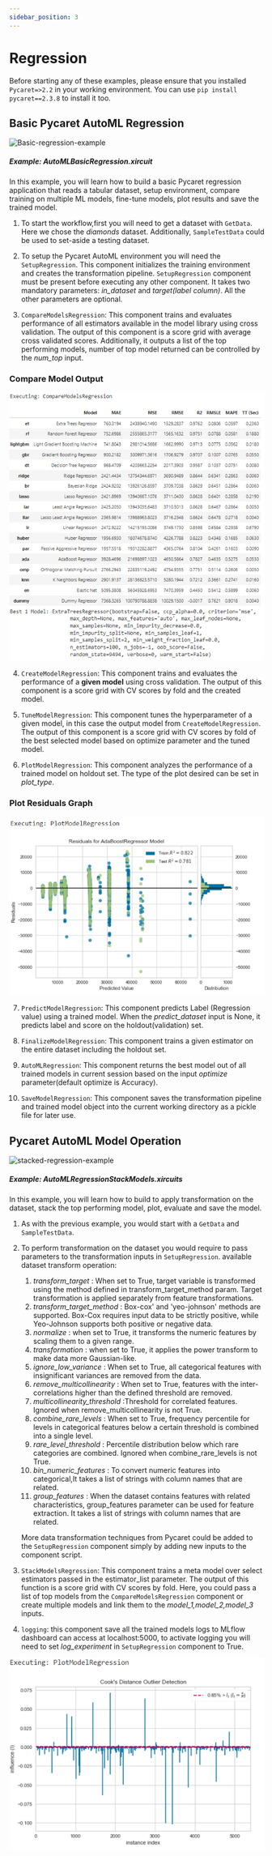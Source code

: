 ```yaml
---
sidebar_position: 3
---
```


# Regression

Before starting any of these examples, please ensure that you installed <code>Pycaret=>2.2</code> in your working environment. You can use <code>pip install pycaret==2.3.8</code> to install it too.    
## Basic Pycaret AutoML Regression

![Basic-regression-example](images/basic_regression_example.gif)

##### Example: AutoMLBasicRegression.xircuit

In this example, you will learn how to build a basic Pycaret regression application that reads a tabular dataset, setup environment, compare training on multiple ML models, fine-tune models, plot results and save the trained model.

1. To start the workflow,first you will need to get a dataset with `GetData`. Here we chose the *diamonds* dataset. Additionally, `SampleTestData` could be used to set-aside a testing dataset. 
   
2. To setup the Pycaret AutoML environment you will need the `SetupRegression`. This component initializes the training environment and creates the transformation pipeline. `SetupRegression` component must be present before executing any other component. It takes two mandatory parameters: *in_dataset* and *target(label column)*. All the other parameters are optional.
   
3. `CompareModelsRegression`: This component trains and evaluates performance of all estimators available in the model library using cross validation. The output of this component is a score grid with average cross validated scores. Additionally, it outputs a list of the top performing models, number of top model returned can be controlled by the *num_top* input.

### Compare Model Output
![Binary_compare_models](images/compare_model_regression.png)

4. `CreateModelRegression`: This component trains and evaluates the performance of a **given model** using cross validation. The output of this component is a score grid with CV scores by fold and the created model. 

5. `TuneModelRegression`: This component tunes the hyperparameter of a given model, in this case the output model from `CreateModelRegression`. The output of this component is a score grid with CV scores by fold of the best selected model based on optimize parameter and the tuned model.
   
6. `PlotModelRegression`: This component analyzes the performance of a trained model on holdout set. The type of the plot desired can be set in *plot_type*.

### Plot Residuals Graph
![residuals_plot_regression](images/residuals_plot_regression.png)


7. `PredictModelRegression`: This component predicts Label (Regression value) using a trained model. When the *predict_dataset* input is None, it predicts label and score on the holdout(validation) set.
   
8. `FinalizeModelRegression`: This component trains a given estimator on the entire dataset including the holdout set.
   
8.  `AutoMLRegression`: This component returns the best model out of all trained models in current session based on the input *optimize* parameter(default optimize is Accuracy).
    
10.  `SaveModelRegression`: This component saves the transformation pipeline and trained model object into the current working directory as a pickle file for later use.


## Pycaret AutoML Model Operation 

![stacked-regression-example](images/stacked_regression_example.gif)

##### Example: AutoMLRegressionStackModels.xircuits 

In this example, you will learn how to build to apply transformation on the dataset, stack the top performing model, plot, evaluate and save the model.

1. As with the previous example, you would start with a `GetData` and `SampleTestData`.

2. To perform transformation on the dataset you would require to pass parameters to the transformation inputs in `SetupRegression`. available dataset transform operation:
   1. *transform_target* : When set to True, target variable is transformed using the method defined in transform_target_method param. Target transformation is applied separately from feature transformations.
   2. *transform_target_method* : Box-cox' and 'yeo-johnson' methods are supported. Box-Cox requires input data to be strictly positive, while Yeo-Johnson supports both positive or negative data. 
   3. *normalize* : when set to True, it transforms the numeric features by scaling them to a given range. 
   4. *transformation* : when set to True, it applies the power transform to make data more Gaussian-like.   
   5. *ignore_low_variance* : When set to True, all categorical features with insignificant variances are removed from the data.
   6. *remove_multicollinearity* : When set to True, features with the inter-correlations higher than the defined threshold are removed.
   7. *multicollinearity_threshold* :Threshold for correlated features. Ignored when remove_multicollinearity is not True.
   8. *combine_rare_levels* : When set to True, frequency percentile for levels in categorical features below a certain threshold is combined into a single level.
   9. *rare_level_threshold* : Percentile distribution below which rare categories are combined. Ignored when combine_rare_levels is not True. 
   10. *bin_numeric_features* : To convert numeric features into categorical,It takes a list of strings with column names that are related.
   11. *group_features* : When the dataset contains features with related characteristics, group_features parameter can be used for feature extraction. It takes a list of strings with column names that are related.

    More data transformation techniques from Pycaret could be added to the `SetupRegression` component simply by adding new inputs to the component script. 

3. `StackModelsRegression`: This component trains a meta model over select estimators passed in the estimator_list parameter. The output of this function is a score grid with CV scores by fold. Here, you could pass a list of top models from the `CompareModelsRegression` component or create multiple models and link them to the *model_1,model_2,model_3* inputs. 

4. `logging`: this component save all the trained models logs to MLflow dashboard can access at localhost:5000, to activate logging you will need to set *log_experiment* in `SetupRegression` component to True.  

![cooks_plot_regression](images/cooks_plot_regression.png)